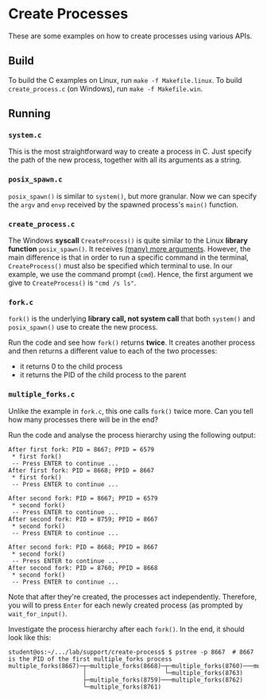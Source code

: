 # Create Processes

These are some examples on how to create processes using various APIs.

## Build

To build the C examples on Linux, run `make -f Makefile.linux`.
To build `create_process.c` (on Windows), run `make -f Makefile.win`.

## Running

### `system.c`

This is the most straightforward way to create a process in C.
Just specify the path of the new process, together with all its arguments as a string.

### `posix_spawn.c`

`posix_spawn()` is similar to `system()`, but more granular.
Now we can specify the `argv` and `envp` received by the spawned process's `main()` function.

### `create_process.c`

The Windows **syscall** `CreateProcess()` is quite similar to the Linux **library function** `posix_spawn()`.
It receives [(many) more arguments](https://learn.microsoft.com/en-us/windows/win32/api/processthreadsapi/nf-processthreadsapi-createprocessa).
However, the main difference is that in order to run a specific command in the terminal, `CreateProcess()` must also be specified which terminal to use.
In our example, we use the command prompt (`cmd`).
Hence, the first argument we give to `CreateProcess()` is `"cmd /s ls"`.

### `fork.c`

`fork()` is the underlying **library call, not system call** that both `system()` and `posix_spawn()` use to create the new process.

Run the code and see how `fork()` returns **twice**.
It creates another process and then returns a different value to each of the two processes:

- it returns 0 to the child process
- it returns the PID of the child process to the parent

### `multiple_forks.c`

Unlike the example in `fork.c`, this one calls `fork()` twice more.
Can you tell how many processes there will be in the end?

Run the code and analyse the process hierarchy using the following output:

```console
After first fork: PID = 8667; PPID = 6579
 * first fork()
 -- Press ENTER to continue ...
After first fork: PID = 8668; PPID = 8667
 * first fork()
 -- Press ENTER to continue ...

After second fork: PID = 8667; PPID = 6579
 * second fork()
 -- Press ENTER to continue ...
After second fork: PID = 8759; PPID = 8667
 * second fork()
 -- Press ENTER to continue ...

After second fork: PID = 8668; PPID = 8667
 * second fork()
 -- Press ENTER to continue ...
After second fork: PID = 8760; PPID = 8668
 * second fork()
 -- Press ENTER to continue ...
```

Note that after they're created, the processes act independently.
Therefore, you will to press `Enter` for each newly created process (as prompted by `wait_for_input()`.

Investigate the process hierarchy after each `fork()`.
In the end, it should look like this:

```console
student@os:~/.../lab/support/create-process$ $ pstree -p 8667  # 8667 is the PID of the first multiple_forks process
multiple_forks(8667)─┬─multiple_forks(8668)─┬─multiple_forks(8760)───multiple_forks(8764)
                     │                      └─multiple_forks(8763)
                     ├─multiple_forks(8759)───multiple_forks(8762)
                     └─multiple_forks(8761)
```
